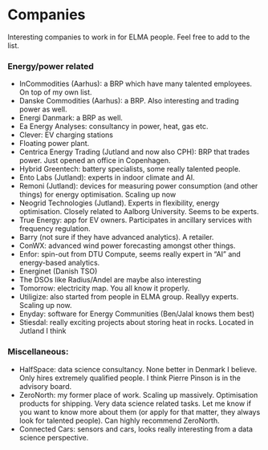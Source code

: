 # Companies
Interesting companies to work in for ELMA people. Feel free to add to the list.

### Energy/power related
- InCommodities (Aarhus): a BRP which have many talented employees. On top of my own list.
- Danske Commodities (Aarhus): a BRP. Also interesting and trading power as well.
- Energi Danmark: a BRP as well.
- Ea Energy Analyses: consultancy in power, heat, gas etc.
- Clever: EV charging stations
- Floating power plant.
- Centrica Energy Trading (Jutland and now also CPH): BRP that trades power. Just opened an office in Copenhagen.
- Hybrid Greentech: battery specialists, some really talented people.
- Ento Labs (Jutland): experts in indoor climate and AI. 
- Remoni (Jutland): devices for measuring power consumption (and other things) for energy optimisation. Scaling up now
- Neogrid Technologies (Jutland). Experts in flexibility, energy optimisation. Closely related to Aalborg University. Seems to be experts.
- True Energy: app for EV owners. Participates in ancillary services with frequency regulation. 
- Barry (not sure if they have advanced analytics). A retailer.
- ConWX: advanced wind power forecasting amongst other things.
- Enfor: spin-out from DTU Compute, seems really expert in “AI” and energy-based analytics.
- Energinet (Danish TSO)
- The DSOs like Radius/Andel are maybe also interesting 
- Tomorrow: electricity map. You all know it properly. 
- Utiligize: also started from people in ELMA group. Reallyy experts. Scaling up now.
- Enyday: software for Energy Communities (Ben/Jalal knows them best)
- Stiesdal: really exciting projects about storing heat in rocks. Located in Jutland I think

### Miscellaneous: 
- HalfSpace: data science consultancy. None better in Denmark I believe. Only hires extremely qualified people. I think Pierre Pinson is in the advisory board.
- ZeroNorth: my former place of work. Scaling up massively. Optimisation products for shipping. Very data science related tasks. Let me know if you want to know more about them (or apply for that matter, they always look for talented people). Can highly recommend ZeroNorth.
- Connected Cars: sensors and cars, looks really interesting from a data science perspective. 


